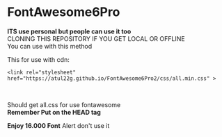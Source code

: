 # FontAwesome6Pro


**ITS use personal but people can use it too**<br>
CLONING THIS REPOSITORY IF YOU GET LOCAL OR OFFLINE
<br>
You can use with this method<br>

This for use with cdn:
<br>
```
<link rel="stylesheet" href="https://atul22g.github.io/FontAwesome6Pro2/css/all.min.css" >
 ```
<br>

Should get all.css for use fontawesome<br>
**Remember Put on the HEAD tag**<br>

**Enjoy 16.000 Font**
Alert don't use it
